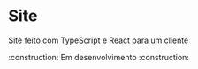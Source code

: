 <h1>Site</h1>
<p>Site feito com TypeScript e React para um cliente</p>
<p>:construction: Em desenvolvimento :construction:</p>
